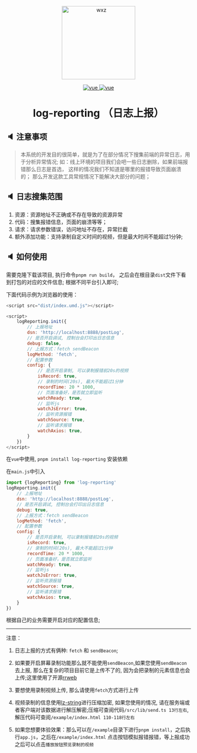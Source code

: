 <div align="center">
<img width="200" src="https://qiniu.wangxiaoze.wang/hexo-blog/wechat_au.jpeg" alt="wxz"/>

<p style="text-align: center;">

  <a href="https://www.npmjs.com/package/dayjs">
    <img src="https://img.shields.io/badge/dayjs-1.11.10-brightgreen.svg" alt="vue">
  </a>
 <a href="https://www.npmjs.com/package/tslib/">
    <img src="https://img.shields.io/badge/tslib-2.6.2-brightgreen.svg" alt="vue">
  </a>
</p>
<h1>log-reporting （日志上报）</h1>
</div>

## 🔈 注意事项

> 本系统的开发目的很简单，就是为了在部分情况下搜集前端的异常日志，用于分析异常情况; 
> 如：线上环境的项目我们会吧一些日志删除，如果前端报错那么日志是首选， 这样的情况我们不知道是哪里的报错导致页面崩溃的；
> 那么开发这款工具常规情况下能解决大部分的问题；


## 🔈 日志搜集范围

1. 资源：资源地址不正确或不存在导致的资源异常
2. 代码：搜集报错信息，页面的崩溃等等；
3. 请求：请求参数错误，访问地址不存在，异常拦截
4. 额外添加功能：支持录制自定义时间的视频，但是最大时间不能超过1分钟;


## 🔈 如何使用
需要克隆下载该项目, 执行命令`pnpm run build`， 之后会在根目录`dist`文件下看到打包的对应的文件信息; 根据不同平台引入即可;

下面代码示例为浏览器的使用：
``` js
<script src="dist/index.umd.js"></script>

<script>
    logReporting.init({
        // 上报地址
        dsn: 'http://localhost:8888/postLog',
        // 是否开启调试, 控制台会打印出日志信息
        debug: false,
        // 上报方式：fetch sendBeacon
        logMethod: 'fetch', 
        // 配置参数
        config: {
            // 是否开启录制, 可以录制报错前20s的视频
            isRecord: true,
            // 录制的时间(20s), 最大不能超过1分钟
            recordTime: 20 * 1000,
            // 页面准备好，是否就立即监听
            watchReady: true,
            // 监听js
            watchJsError: true,
            // 监听资源报错
            watchSource: true,
            // 监听请求报错
            watchAxios: true,
        }
    })
</script>
```

在`vue`中使用,
`pnpm install log-reporting` 安装依赖

在`main.js`中引入
```js
import {logReporting} from 'log-reporting'
logReporting.init({
    // 上报地址
    dsn: 'http://localhost:8888/postLog',
    // 是否开启调试, 控制台会打印出日志信息
    debug: true,
    // 上报方式：fetch sendBeacon
    logMethod: 'fetch',
    // 配置参数
    config: {
        // 是否开启录制, 可以录制报错前20s的视频
        isRecord: true,
        // 录制的时间(20s), 最大不能超过1分钟
        recordTime: 20 * 1000,
        // 页面准备好，是否就立即监听
        watchReady: true,
        // 监听js
        watchJsError: true,
        // 监听资源报错
        watchSource: true,
        // 监听请求报错
        watchAxios: true,
    }
})
```


根据自己的业务需要开启对应的配置信息;

---

注意：

1. 日志上报的方式有俩种: `fetch` 和 `sendBeacon`; 

2. 如果要开启屏幕录制功能那么就不能使用`sendBeacon`,如果您使用`sendBeacon`去上报, 那么在复杂的项目目前它是上传不了的, 因为会把录制的元素信息也会上传;这里使用了开源[rrweb](https://github.com/rrweb-io/rrweb)

3. 要想使用录制视频上传, 那么请使用`fetch`方式进行上传

4. 视频录制的信息使用[lz-string](https://github.com/pieroxy/lz-string)进行压缩加密, 如果您使用的情况, 请在服务端或者客户端对该数据进行解压解密;压缩可查阅代码`/src/lib/send.ts 13行左右`, 解压代码可查阅`/example/index.html 110-118行左右`

5. 如果您想要体验效果：那么可以在`/example`目录下进行`pnpm install`，之后执行`app.js`，之后在`/example/index.html` 点击按钮模拟报错报错，等上报成功之后可以点击`播放按钮预览录制的视频`
